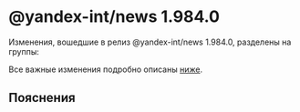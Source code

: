 # @yandex-int/news 1.984.0

<!-- ЧЕЛОВЕЧЕСКОЕ ВСТУПЛЕНИЕ -->

Изменения, вошедшие в релиз @yandex-int/news 1.984.0, разделены на группы:

Все важные изменения подробно описаны [ниже](#Пояснения).

## Пояснения

